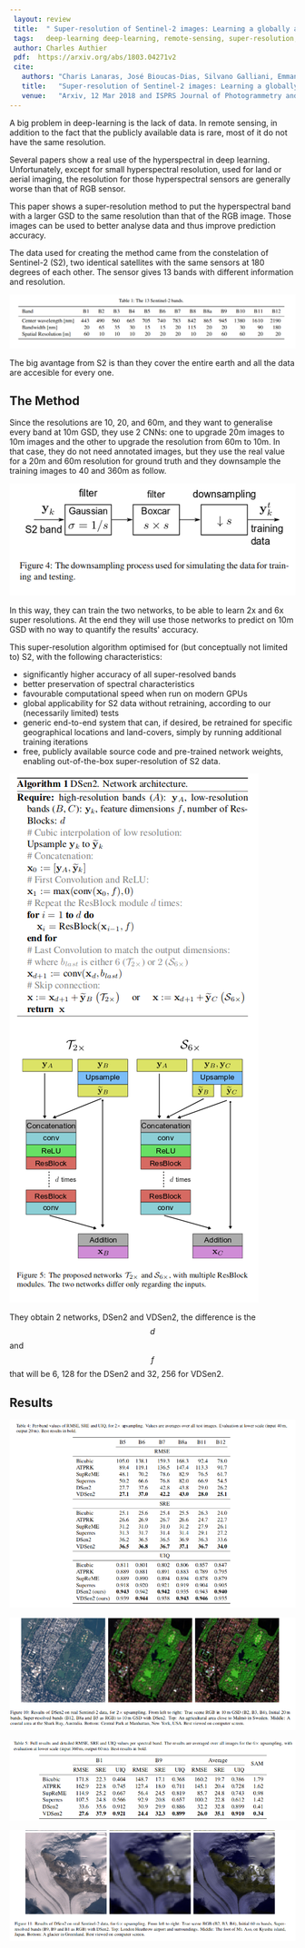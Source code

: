 ```yaml
---
 layout: review
 title:  " Super-resolution of Sentinel-2 images: Learning a globally applicable deep neural network"
 tags:   deep-learning deep-learning, remote-sensing, super-resolution, hyperspectral
 author: Charles Authier
 pdf:  https://arxiv.org/abs/1803.04271v2
 cite:
   authors: "Charis Lanaras, José Bioucas-Dias, Silvano Galliani, Emmanuel Baltsavias, Konrad Schindler"
   title:   "Super-resolution of Sentinel-2 images: Learning a globally applicable deep neural network"
   venue:   "Arxiv, 12 Mar 2018 and ISPRS Journal of Photogrammetry and Remote Sensing, 146 (2018), pp. 305-319"
---
```


A big problem in deep-learning is the lack of data. In remote sensing, in addition to the fact that the publicly available data is rare, most of it do not have the same resolution.


Several papers show a real use of the hyperspectral in deep learning. Unfortunately, except for small hyperspectral resolution, used for land or aerial imaging, the resolution for those hyperspectral sensors are generally worse than that of RGB sensor.


This paper shows a super-resolution method to put the hyperspectral band with a larger GSD to the same resolution than that of the RGB image. Those images can be used to better analyse data and thus improve prediction accuracy.


The data used for creating the method came from the constelation of Sentinel-2 (S2), two identical satellites with the same sensors at 180 degrees of each other. The sensor gives 13 bands with different information and resolution.

![](/article/images/superpixS2/bands.png)


The big avantage from S2 is than they cover the entire earth and all the data are accesible for every one.


## The Method
Since the resolutions are 10, 20, and 60m, and they want to generalise every band at 10m GSD, they use 2 CNNs: one to upgrade 20m images to 10m images and the other to upgrade the resolution from 60m to 10m.
In that case, they do not need annotated images, but they use the real value for a 20m and 60m resolution for ground truth and they downsample the training images to 40 and 360m as follow.

![](/article/images/superpixS2/downsampling.png)

In this way, they can train the two networks, to be able to learn 2x and 6x super resolutions. At the end they will use those networks to predict on 10m GSD with no way to quantify the results' accuracy.

This super-resolution algorithm optimised for (but conceptually not limited to) S2, with the following characteristics:
* significantly  higher  accuracy  of  all  super-resolved bands
* better preservation of spectral characteristics
* favourable computational speed when run on modern GPUs
* global applicability for S2 data without retraining, according to our (necessarily limited) tests
* generic end-to-end system that can, if desired, be retrained for specific geographical locations and land-covers, simply
by running additional training iterations
* free, publicly available source code and pre-trained network weights, enabling out-of-the-box super-resolution of S2 data.

![](/article/images/superpixS2/train.png)

They obtain 2 networks, DSen2 and VDSen2, the difference is the $$d$$ and $$f$$ that will be 6, 128 for the DSen2 and 32, 256 for VDSen2.

## Results

![](/article/images/superpixS2/2xtable.png)

![](/article/images/superpixS2/2ximage.png)

![](/article/images/superpixS2/6xtable.png)

![](/article/images/superpixS2/6ximage.png)
